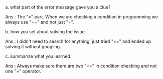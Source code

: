 a. what part of the error message gave you a clue?

Ans : The "=" part. When we are checking a condition in programming we always use "==" and not just "=".

b. how you set about solving the issue

Ans : I didn't need to search for anything, just tried "==" and ended up solving it without googling.

c. summarize what you learned.

Ans : Always make sure there are two "==" in condition checking and not one "=" operator.


